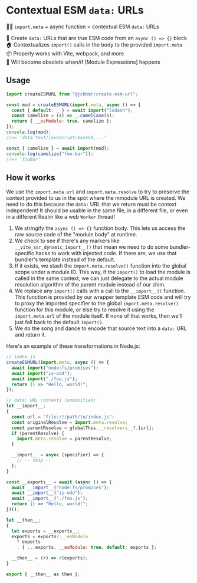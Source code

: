 # Contextual ESM `data:` URLs

🧙‍♂️ `import.meta` + async function = contextual ESM `data:` URLs

🎉 Create `data:` URLs that are true ESM code from an `async () => {}` block \
🏠 Contextualizes `import()` calls in the body to the provided `import.meta` \
📦 Properly works with Vite, webpack, and more \
🛑 Will become obsolete when/if [Module Expressions] happens

## Usage

```js
import createESMURL from "@jcbhmr/create-esm-url";

const mod = createESMURL(import.meta, async () => {
  const { default: _ } = await import("lodash");
  const camelize = (s) => _.camelCase(s);
  return { __esModule: true, camelize };
});
console.log(mod);
//=> 'data:text/javascript;base64,...'

const { camelize } = await import(mod);
console.log(camelize("foo-bar"));
//=> 'fooBar'
```

## How it works

We use the `import.meta.url` and `import.meta.resolve` to try to preserve the
context provided to us in the spot where the mmodule URL is created. We need to
do this because the `data:` URL that we return must be context independent! It
should be usable in the same file, in a different file, or even in a different
Realm like a web `Worker` thread!

1. We stringify the `async () => {}` function body. This lets us access the raw
   source code of the "module body" at runtime.
2. We check to see if there's any markers like `__vite_ssr_dynamic_import__()`
   that mean we need to do some bundler-specific hacks to work with injected
   code. If there are, we use that bundler's template instead of the default.
3. If it exists, we stash the `import.meta.resolve()` function into the global
   scope under a module ID. This way, if the `import()` to load the module is
   called in the same context, we can just delegate to the actual module
   resolution algorithm of the parent module instead of our shim.
4. We replace any `import()` calls with a call to the `__import__()` function.
   This function is provided by our wrapper template ESM code and will try to
   proxy the imported specifier to the global `import.meta.resolve()` function
   for this module, or else try to resolve it using the `import.meta.url` of the
   module itself. If none of that works, then we'll just fall back to the
   default `import()`.
5. We do the song and dance to encode that source text into a `data:` URL and
   return it.

Here's an example of these transformations in Node.js:

```js
// index.js
createESMURL(import.meta, async () => {
  await import("node:fs/promises");
  await import("is-odd");
  await import("./foo.js");
  return () => "Hello, world!";
});
```

```js
// data: URL contents (unminified)
let __import__;
{
  const url = "file:///path/to/index.js";
  const originalResolve = import.meta.resolve;
  const parentResolve = globalThis.__resolvers__?.[url];
  if (parentResolve) {
    import.meta.resolve = parentResolve;
  }

  __import__ = async (specifier) => {
    // -- snip --
  };
}

const __exports__ = await (async () => {
  await __import__("node:fs/promises");
  await __import__("is-odd");
  await __import__("./foo.js");
  return () => "Hello, world!";
})();

let __then__;
{
  let exports = __exports__;
  exports = exports?.__esModule
    ? exports
    : { ...exports, __esModule: true, default: exports };

  __then__ = (r) => r(exports);
}

export { __then__ as then };
```
